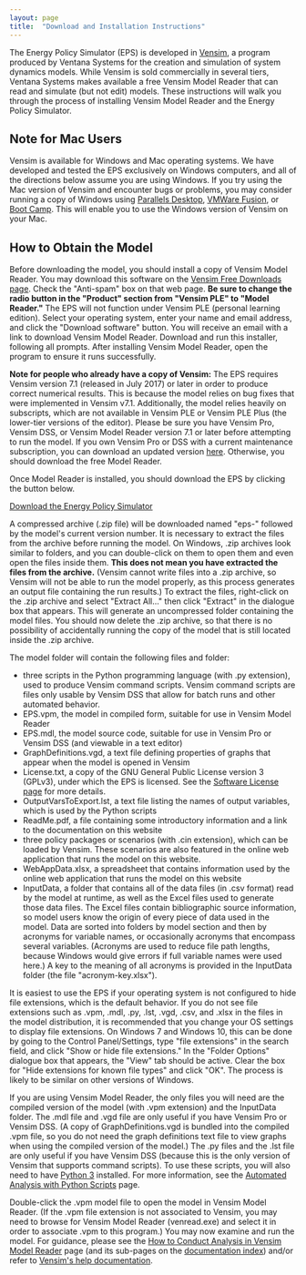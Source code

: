 ```yaml
---
layout: page
title:  "Download and Installation Instructions"
---
```


The Energy Policy Simulator (EPS) is developed in [Vensim](http://vensim.com/), a program produced by Ventana Systems for the creation and simulation of system dynamics models.  While Vensim is sold commercially in several tiers, Ventana Systems makes available a free Vensim Model Reader that can read and simulate (but not edit) models.  These instructions will walk you through the process of installing Vensim Model Reader and the Energy Policy Simulator.

## Note for Mac Users

Vensim is available for Windows and Mac operating systems.  We have developed and tested the EPS exclusively on Windows computers, and all of the directions below assume you are using Windows.  If you try using the Mac version of Vensim and encounter bugs or problems, you may consider running a copy of Windows using [Parallels Desktop](http://www.parallels.com/products/desktop/), [VMWare Fusion](https://www.vmware.com/products/fusion), or [Boot Camp](https://www.apple.com/support/bootcamp/getstarted/).  This will enable you to use the Windows version of Vensim on your Mac.

## How to Obtain the Model

Before downloading the model, you should install a copy of Vensim Model Reader.  You may download this software on the [Vensim Free Downloads page](http://vensim.com/free-download/).  Check the "Anti-spam" box on that web page.  **Be sure to change the radio button in the "Product" section from "Vensim PLE" to "Model Reader."**  The EPS will not function under Vensim PLE (personal learning edition).  Select your operating system, enter your name and email address, and click the "Download software" button.  You will receive an email with a link to download Vensim Model Reader.  Download and run this installer, following all prompts.  After installing Vensim Model Reader, open the program to ensure it runs successfully.

**Note for people who already have a copy of Vensim:** The EPS requires Vensim version 7.1 (released in July 2017) or later in order to produce correct numerical results.  This is because the model relies on bug fixes that were implemented in Vensim v7.1.  Additionally, the model relies heavily on subscripts, which are not available in Vensim PLE or Vensim PLE Plus (the lower-tier versions of the editor).  Please be sure you have Vensim Pro, Vensim DSS, or Vensim Model Reader version 7.1 or later before attempting to run the model.  If you own Vensim Pro or DSS with a current maintenance subscription, you can download an updated version [here](https://www.vensim.com/php-bin/download.html).  Otherwise, you should download the free Model Reader.

Once Model Reader is installed, you should download the EPS by clicking the button below.

<p><a href="https://github.com/Energy-Innovation/eps-us/archive/2.1.2.zip" class="btn">Download the Energy Policy Simulator</a></p>

A compressed archive (.zip file) will be downloaded named "eps-" followed by the model's current version number.  It is necessary to extract the files from the archive before running the model.  On Windows, .zip archives look similar to folders, and you can double-click on them to open them and even open the files inside them.  **This does not mean you have extracted the files from the archive.**  (Vensim cannot write files into a .zip archive, so Vensim will not be able to run the model properly, as this process generates an output file containing the run results.)  To extract the files, right-click on the .zip archive and select "Extract All..." then click "Extract" in the dialogue box that appears.  This will generate an uncompressed folder containing the model files.  You should now delete the .zip archive, so that there is no possibility of accidentally running the copy of the model that is still located inside the .zip archive.

The model folder will contain the following files and folder:

* three scripts in the Python programming language (with .py extension), used to produce Vensim command scripts.  Vensim command scripts are files only usable by Vensim DSS that allow for batch runs and other automated behavior.
* EPS.vpm, the model in compiled form, suitable for use in Vensim Model Reader
* EPS.mdl, the model source code, suitable for use in Vensim Pro or Vensim DSS (and viewable in a text editor)
* GraphDefinitions.vgd, a text file defining properties of graphs that appear when the model is opened in Vensim
* License.txt, a copy of the GNU General Public License version 3 (GPLv3), under which the EPS is licensed.  See the [Software License page](software-license.html) for more details.
* OutputVarsToExport.lst, a text file listing the names of output variables, which is used by the Python scripts
* ReadMe.pdf, a file containing some introductory information and a link to the documentation on this website
* three policy packages or scenarios (with .cin extension), which can be loaded by Vensim.  These scenarios are also featured in the online web application that runs the model on this website.
* WebAppData.xlsx, a spreadsheet that contains information used by the online web application that runs the model on this website
* InputData, a folder that contains all of the data files (in .csv format) read by the model at runtime, as well as the Excel files used to generate those data files.  The Excel files contain bibliographic source information, so model users know the origin of every piece of data used in the model.  Data are sorted into folders by model section and then by acronyms for variable names, or occasionally acronyms that encompass several variables.  (Acronyms are used to reduce file path lengths, because Windows would give errors if full variable names were used here.)  A key to the meaning of all acronyms is provided in the InputData folder (the file "acronym-key.xlsx").

It is easiest to use the EPS if your operating system is not configured to hide file extensions, which is the default behavior.  If you do not see file extensions such as .vpm, .mdl, .py, .lst, .vgd, .csv, and .xlsx in the files in the model distribution, it is recommended that you change your OS settings to display file extensions.  On Windows 7 and Windows 10, this can be done by going to the Control Panel/Settings, type "file extensions" in the search field, and click "Show or hide file extensions."  In the "Folder Options" dialogue box that appears, the "View" tab should be active.  Clear the box for "Hide extensions for known file types" and click "OK".  The process is likely to be similar on other versions of Windows.

If you are using Vensim Model Reader, the only files you will need are the compiled version of the model (with .vpm extension) and the InputData folder.  The .mdl file and .vgd file are only useful if you have Vensim Pro or Vensim DSS.  (A copy of GraphDefinitions.vgd is bundled into the compiled .vpm file, so you do not need the graph definitions text file to view graphs when using the compiled version of the model.)  The .py files and the .lst file are only useful if you have Vensim DSS (because this is the only version of Vensim that supports command scripts).  To use these scripts, you will also need to have [Python 3](https://www.python.org/downloads/) installed.  For more information, see the [Automated Analysis with Python Scripts](automated-analysis.html) page.

Double-click the .vpm model file to open the model in Vensim Model Reader.  (If the .vpm file extension is not associated to Vensim, you may need to browse for Vensim Model Reader (venread.exe) and select it in order to associate .vpm to this program.)  You may now examine and run the model.  For guidance, please see the [How to Conduct Analysis in Vensim Model Reader](how-to-conduct-analysis.html) page (and its sub-pages on the [documentation index](index.html)) and/or refer to [Vensim's help documentation](http://www.vensim.com/documentation/index.html).
